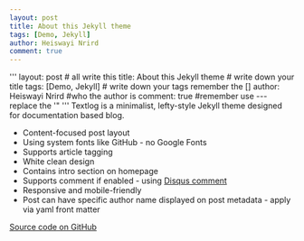 ```yaml
---
layout: post
title: About this Jekyll theme
tags: [Demo, Jekyll]
author: Heiswayi Nrird
comment: true
---
```


'''
layout: post # all write this
title: About this Jekyll theme # write down your title
tags: [Demo, Jekyll] # write down your tags remember the []
author: Heiswayi Nrird #who the author is 
comment: true 
 #remember use --- replace the '"
'''
Textlog is a minimalist, lefty-style Jekyll theme designed for documentation based blog.

- Content-focused post layout
- Using system fonts like GitHub - no Google Fonts
- Supports article tagging
- White clean design
- Contains intro section on homepage
- Supports comment if enabled - using [Disqus comment](https://disqus.com/)
- Responsive and mobile-friendly
- Post can have specific author name displayed on post metadata - apply via yaml front matter

[Source code on GitHub](https://github.com/heiswayi/textlog)
